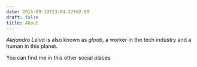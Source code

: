 ```yaml
---
date: 2015-09-19T23:04:27+02:00
draft: false
title: About
---
```


*Alejandro Leiva* is also known as *gloob*, a worker in the tech industry and a human in this planet.

You can find me in this other social places

<div id="social">
<a href="https://github.com/gloob"><div class="genericon genericon-github"></div></a>
<a href="https://twitter.com/gloob"><div class="genericon genericon-twitter"></div></a>
<a href="#"><div class="genericon genericon-facebook"></div></a>
<a href="https://flickr.com/people/gloob"><div class="genericon genericon-flickr"></div></a>
<a href="https://www.linkedin.com/in/alejandroleiva"><div class="genericon genericon-linkedin"></div></a>
<a href="https://www.openhub.net/accounts/23204?ref=Detailed"><div class="genericon genericon-shuffle"></div></a>
</div>
